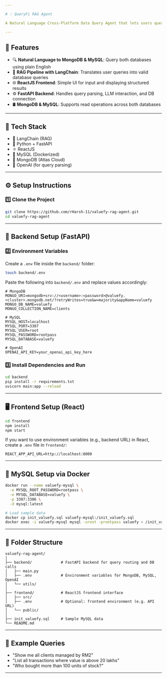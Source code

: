 ```yaml
---

# 💡 QueryFi RAG Agent

A Natural Language Cross-Platform Data Query Agent that lets users query both MongoDB and MySQL using simple English. Built using LangChain, ReactJS, FastAPI, and OpenAI.

---
```


## 📌 Features

* 🔍 **Natural Language to MongoDB & MySQL**: Query both databases using plain English
* 🧠 **RAG Pipeline with LangChain**: Translates user queries into valid database queries
* 🌐 **ReactJS Frontend**: Simple UI for input and displaying structured results
* ⚙️ **FastAPI Backend**: Handles query parsing, LLM interaction, and DB connection
* 🛢️ **MongoDB & MySQL**: Supports read operations across both databases

---

## 🧱 Tech Stack

* 🧠 LangChain (RAG)
* 🐍 Python + FastAPI
* ⚛️ ReactJS
* 🐬 MySQL (Dockerized)
* 🍃 MongoDB (Atlas Cloud)
* 🤖 OpenAI (for query parsing)

---

## ⚙️ Setup Instructions

### 1️⃣ Clone the Project

```bash
git clone https://github.com/rHarsh-11/valuefy-rag-agent.git
cd valuefy-rag-agent
```

---

## 🔧 Backend Setup (FastAPI)

### 2️⃣ Environment Variables

Create a `.env` file inside the `backend/` folder:

```bash
touch backend/.env
```

Paste the following into `backend/.env` and replace values accordingly:

```env
# MongoDB
MONGO_URI=mongodb+srv://<username>:<password>@valuefy.<cluster>.mongodb.net/?retryWrites=true&w=majority&appName=valuefy
MONGO_DB_NAME=valuefy
MONGO_COLLECTION_NAME=clients

# MySQL
MYSQL_HOST=localhost
MYSQL_PORT=3307
MYSQL_USER=root
MYSQL_PASSWORD=rootpass
MYSQL_DATABASE=valuefy

# OpenAI
OPENAI_API_KEY=your_openai_api_key_here
```

### 3️⃣ Install Dependencies and Run

```bash
cd backend
pip install -r requirements.txt
uvicorn main:app --reload
```

---

## 🖥️ Frontend Setup (React)

```bash
cd frontend
npm install
npm start
```

If you want to use environment variables (e.g., backend URL) in React, create a `.env` file in `frontend/`:

```env
REACT_APP_API_URL=http://localhost:8000
```

---

## 🐬 MySQL Setup via Docker

```bash
docker run --name valuefy-mysql \
  -e MYSQL_ROOT_PASSWORD=rootpass \
  -e MYSQL_DATABASE=valuefy \
  -p 3307:3306 \
  -d mysql:latest

# Load sample data
docker cp init_valuefy.sql valuefy-mysql:/init_valuefy.sql
docker exec -i valuefy-mysql mysql -uroot -prootpass valuefy < /init_valuefy.sql
```

---

## 📂 Folder Structure

```
valuefy-rag-agent/
│
├── backend/             # FastAPI backend for query routing and DB calls
│   ├── main.py
│   ├── .env             # Environment variables for MongoDB, MySQL, OpenAI
│   └── utils/
│
├── frontend/            # ReactJS frontend interface
│   ├── src/
│   ├── .env             # Optional: frontend environment (e.g. API URL)
│   └── public/
│
├── init_valuefy.sql     # Sample MySQL data
└── README.md
```

---

## 🧪 Example Queries

* "Show me all clients managed by RM2"
* "List all transactions where value is above 20 lakhs"
* "Who bought more than 100 units of stock?"

---

